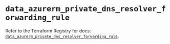 # `data_azurerm_private_dns_resolver_forwarding_rule`

Refer to the Terraform Registry for docs: [`data_azurerm_private_dns_resolver_forwarding_rule`](https://registry.terraform.io/providers/hashicorp/azurerm/4.18.0/docs/data-sources/private_dns_resolver_forwarding_rule).
